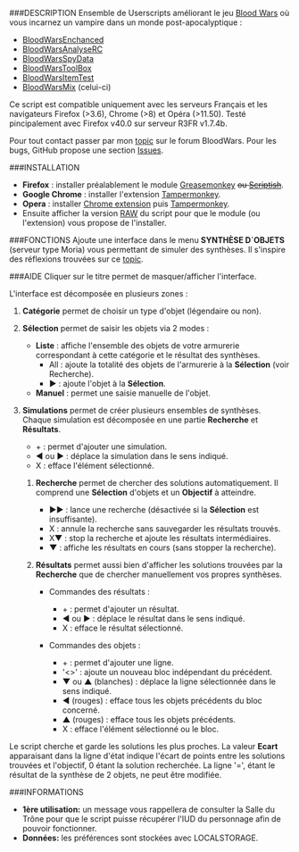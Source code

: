 ###DESCRIPTION
Ensemble de Userscripts améliorant le jeu [Blood Wars](http://www.fr.bloodwars.net) où vous incarnez un vampire dans un monde post-apocalyptique :
* [BloodWarsEnchanced](https://github.com/Ecilam/BloodWarsEnhanced)
* [BloodWarsAnalyseRC](https://github.com/Ecilam/BloodWarsAnalyseRC)
* [BloodWarsSpyData](https://github.com/Ecilam/BloodWarsSpyData)
* [BloodWarsToolBox](https://github.com/Ecilam/BloodWarsToolBox) 
* [BloodWarsItemTest](https://github.com/Ecilam/BloodWarsItemTest)
* [BloodWarsMix](https://github.com/Ecilam/BloodWarsMix) (celui-ci)

Ce script est compatible uniquement avec les serveurs Français et les navigateurs Firefox (>3.6), Chrome (>8) et Opéra (>11.50).
Testé pincipalement avec Firefox v40.0 sur serveur R3FR v1.7.4b.

Pour tout contact passer par mon [topic](http://forum.fr.bloodwars.net/index.php?page=Thread&threadID=204323/) sur le forum BloodWars.
Pour les bugs, GitHub propose une section [Issues](https://github.com/Ecilam/BloodWarsToolBox/issues).

###INSTALLATION
* **Firefox** : installer préalablement le module [Greasemonkey](https://addons.mozilla.org/fr/firefox/addon/greasemonkey/) <strike>ou [Scriptish](https://addons.mozilla.org/en-US/firefox/addon/scriptish/)</strike>.
* **Google Chrome** : installer l'extension [Tampermonkey](https://chrome.google.com/webstore/detail/dhdgffkkebhmkfjojejmpbldmpobfkfo).
* **Opera** : installer [Chrome extension](https://addons.opera.com/fr/extensions/details/download-chrome-extension-9/?display=en) puis [Tampermonkey](https://chrome.google.com/webstore/detail/dhdgffkkebhmkfjojejmpbldmpobfkfo).
* Ensuite afficher la version [RAW](https://raw.githubusercontent.com/Ecilam/BloodWarsMix/master/BloodWarsMix%40bwm.user.js) du script pour que le module (ou l'extension) vous propose de l'installer.

###FONCTIONS
Ajoute une interface dans le menu **SYNTHÈSE D`OBJETS** (serveur type Moria) vous permettant de simuler des synthèses. Il s'inspire des réflexions trouvées sur ce [topic](http://forum.fr.bloodwars.net/index.php?page=Thread&threadID=235942).

###AIDE
Cliquer sur le titre permet de masquer/afficher l'interface.

L'interface est décomposée en plusieurs zones :

1. **Catégorie** permet de choisir un type d'objet (légendaire ou non).  

2. **Sélection** permet de saisir les objets via 2 modes :
	* **Liste** : affiche l'ensemble des objets de votre armurerie correspondant à cette catégorie et le résultat des synthèses.  
		- All : ajoute la totalité des objets de l'armurerie à la **Sélection** (voir Recherche).
		- ► : ajoute l'objet à la **Sélection**.
	* **Manuel** : permet une saisie manuelle de l'objet.

3. **Simulations** permet de créer plusieurs ensembles de synthèses. Chaque simulation est décomposée en une partie **Recherche** et **Résultats**.  
	+ \+ : permet d'ajouter une simulation.
	+ ◄ ou ► : déplace la simulation dans le sens indiqué.
	+ X : efface l'élément sélectionné.  

	1. **Recherche** permet de chercher des solutions automatiquement. Il comprend une **Sélection** d'objets et un **Objectif** à atteindre.  
		- ►► : lance une recherche (désactivée si la **Sélection** est insuffisante).
		- X : annule la recherche sans sauvegarder les résultats trouvés.
		- X▼ : stop la recherche et ajoute les résultats intermédiaires.  
		- ▼ : affiche les résultats en cours (sans stopper la recherche).  

	2. **Résultats** permet aussi bien d'afficher les solutions trouvées par la **Recherche** que de chercher manuellement vos propres synthèses.  

		+ Commandes des résultats :  
			- \+ : permet d'ajouter un résultat.
			- ◄ ou ► : déplace le résultat dans le sens indiqué.
			- X : efface le résultat sélectionné.  

		+ Commandes des objets :  
			- \+ : permet d'ajouter une ligne.
			- '<>' : ajoute un nouveau bloc indépendant du précédent. 
			- ▼ ou ▲ (blanches) : déplace la ligne sélectionnée dans le sens indiqué.
			- ◄ (rouges) : efface tous les objets précédents du bloc concerné.
			- ▲ (rouges) : efface tous les objets précédents.
			- X : efface l'élément sélectionné ou le bloc.
	
Le script cherche et garde les solutions les plus proches. La valeur **Ecart** apparaisant dans la ligne d'état indique l'écart de points entre les solutions trouvées et l'objectif, 0 étant la solution recherchée.
La ligne '=', étant le résultat de la synthèse de 2 objets, ne peut être modifiée.
	
###INFORMATIONS
* **1ère utilisation:** un message vous rappellera de consulter la Salle du Trône pour que le script puisse récupérer l'IUD du personnage afin de pouvoir fonctionner.
* **Données:** les préférences sont stockées avec LOCALSTORAGE.
